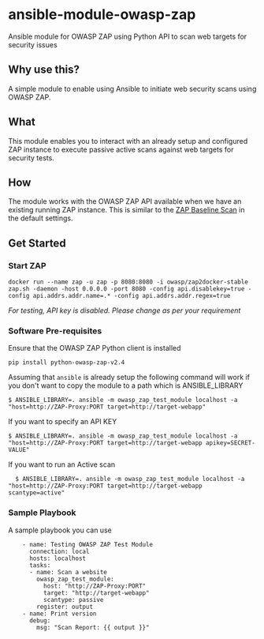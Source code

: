 # ansible-module-owasp-zap
Ansible module for OWASP ZAP using Python API to scan web targets for security issues

## Why use this?
A simple module to enable using Ansible to initiate web security scans using OWASP ZAP. 

## What 
This module enables you to interact with an already setup and configured ZAP instance to execute passive active scans against web targets for security tests.

## How
The module works with the OWASP ZAP API available when we have an existing running ZAP instance. This is similar to the [ZAP Baseline Scan](https://github.com/zaproxy/zaproxy/wiki/ZAP-Baseline-Scan) in the default settings. 

## Get Started 
### Start ZAP 

    docker run --name zap -u zap -p 8080:8080 -i owasp/zap2docker-stable zap.sh -daemon -host 0.0.0.0 -port 8080 -config api.disablekey=true -config api.addrs.addr.name=.* -config api.addrs.addr.regex=true
  
_For testing, API key is disabled. Please change as per your requirement_

### Software Pre-requisites
Ensure that the OWASP ZAP Python client is installed

    pip install python-owasp-zap-v2.4
  
Assuming that `ansible` is already setup the following command will work if you don't want to copy the module to a path which is ANSIBLE_LIBRARY

    $ ANSIBLE_LIBRARY=. ansible -m owasp_zap_test_module localhost -a "host=http://ZAP-Proxy:PORT target=http://target-webapp"
  
If you want to specify an API KEY

    $ ANSIBLE_LIBRARY=. ansible -m owasp_zap_test_module localhost -a "host=http://ZAP-Proxy:PORT target=http://target-webapp apikey=SECRET-VALUE"
 
 If you want to run an Active scan
 
      $ ANSIBLE_LIBRARY=. ansible -m owasp_zap_test_module localhost -a "host=http://ZAP-Proxy:PORT target=http://target-webapp scantype=active"
      
### Sample Playbook 
A sample playbook you can use

        - name: Testing OWASP ZAP Test Module
          connection: local
          hosts: localhost
          tasks:
          - name: Scan a website
            owasp_zap_test_module:
              host: "http://ZAP-Proxy:PORT"
              target: "http://target-webapp"
              scantype: passive
            register: output
        - name: Print version
          debug:
            msg: "Scan Report: {{ output }}"







